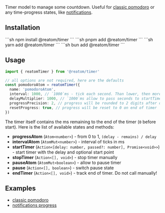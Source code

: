Timer model to manage some countdown. Useful for [classic pomodoro](https://github.com/artalar/reatom/tree/v3/examples/react-pomodoro) or any time-progress states, like [notifications](https://github.com/artalar/reatom/tree/v3/examples/react-notifications).

## Installation

<Tabs>
<TabItem label="npm">
  ```sh
npm install @reatom/timer
  ```
</TabItem>
<TabItem label="pnpm">
  ```sh
pnpm add @reatom/timer
  ```
</TabItem>
<TabItem label="yarn">
  ```sh
yarn add @reatom/timer
  ```
</TabItem>
<TabItem label="bun">
  ```sh
bun add @reatom/timer
  ```
</TabItem>
</Tabs>

## Usage

```ts
import { reatomTimer } from '@reatom/timer'

// all options are not required, here are the defaults
const pomodoroAtom = reatomTimer({
  name: 'pomodoroAtom',
  interval: 1000, // `1000`ms - tick each second. Than lower, then more precise
  delayMultiplier: 1000, // `1000`ms allow to pass seconds to startTimer. Use `1` to pass ms
  progressPrecision: 2, // progress will be rounded to 2 digits after dot
  resetProgress: true, // progress will be reset to 0 on end of timer
})
```

The timer itself contains the ms remaining to the end of the timer (`0` before start). Here is the list of available states and methods:

- **progressAtom** (`Atom<number>`) - from 0 to 1, `(delay - remains) / delay`
- **intervalAtom** (`AtomMut<number>`) - interval of ticks in ms
- **startTimer** (`Action<[delay: number, passed?: number], Promise<void>>`) - start timer with the delay and optional start point
- **stopTimer** (`Action<[], void>`) - stop timer manually
- **pauseAtom** (`AtomMut<boolean>`) - allow to pause timer
- **pause** (`Action<[], boolean>`) - switch pause state
- **endTimer** (`Action<[], void>`) - track end of timer. Do not call manually!

## Examples

- [classic pomodoro](https://github.com/artalar/reatom/tree/v3/examples/react-pomodoro)
- [notifications progress](https://github.com/artalar/reatom/tree/v3/examples/react-notifications)
